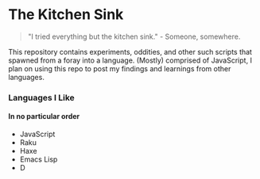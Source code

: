 # The Kitchen Sink
> "I tried everything but the kitchen sink." - Someone, somewhere.

This repository contains experiments, oddities, and other such scripts that spawned from a foray into a language. (Mostly) comprised of JavaScript, I plan on using this repo to post my findings and learnings from other languages.

### Languages I Like

#### In no particular order
- JavaScript
- Raku
- Haxe
- Emacs Lisp
- D
